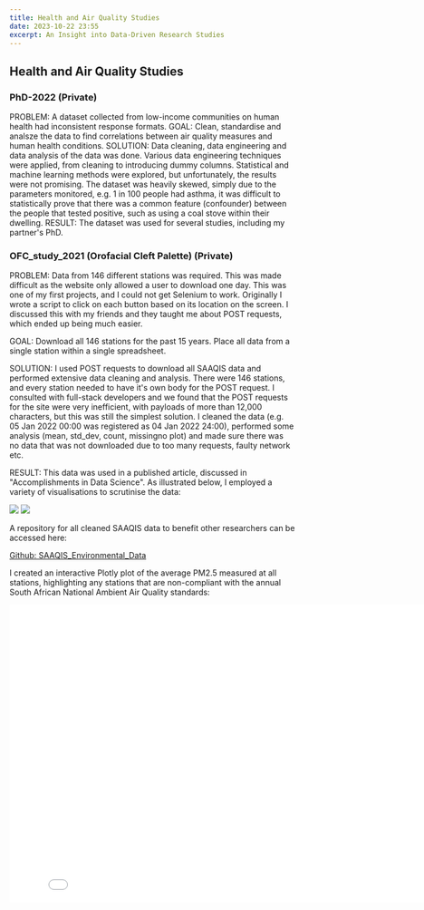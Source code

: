 ```yaml
---
title: Health and Air Quality Studies 
date: 2023-10-22 23:55
excerpt: An Insight into Data-Driven Research Studies
---
```

<script>
    import { Lightbox } from 'svelte-lightbox'
</script>

## Health and Air Quality Studies 

### PhD-2022 (Private)
<div class="flex flex-col no-gap -gap-1">
<span class='text-g'>PROBLEM: </span><span class='mt-0'>A dataset collected from low-income communities on human health had inconsistent response formats.</span>
<span class='text-g'>GOAL:</span> Clean, standardise and analsze the data to find correlations between air quality measures and human health conditions.
<span class='text-g mt-2'>SOLUTION:</span> Data cleaning, data engineering and data analysis of the data was done.  Various data engineering techniques were applied, from cleaning to introducing dummy columns. Statistical and machine learning methods were explored, but unfortunately, the results were not promising. The dataset was heavily skewed, simply due to the parameters monitored, e.g. 1 in 100 people had asthma, it was difficult to statistically prove that there was a common feature (confounder) between the people that tested positive, such as using a coal stove within their dwelling. 
<span class='text-g mt-2'>RESULT:</span> The dataset was used for several studies, including my partner's PhD.
</div>

### OFC_study_2021 (Orofacial Cleft Palette) (Private)

<div class="flex gap-1 flex-col no-gap gap-1">
<span class='text-g mt-1'>PROBLEM:</span> Data from 146 different stations was required. This was made difficult as the website only allowed a user to download one day. This was one of my first projects, and I could not get Selenium to work. Originally I wrote a script to click on each button based on its location on the screen. I discussed this with my friends and they taught me about POST requests, which ended up being much easier. 

<span class='text-g mt-1'>GOAL:</span> Download all 146 stations for the past 15 years. Place all data from a single station within a single spreadsheet.

<span class='text-g mt-1'>SOLUTION:</span> I used POST requests to download all SAAQIS data and performed extensive data cleaning and analysis. There were 146 stations, and every station needed to have it's own body for the POST request. I consulted with full-stack developers and we found that the POST requests for the site were very inefficient, with payloads of more than 12,000 characters, but this was still the simplest solution. I cleaned the data (e.g. 05 Jan 2022 00:00 was registered as 04 Jan 2022 24:00), performed some analysis (mean, std_dev, count, missingno plot) and made sure there was no data that was not downloaded due to too many requests, faulty network etc.

<span class='text-g mt-1'>RESULT:</span> This data was used in a published article, discussed in "Accomplishments in Data Science". As illustrated below, I employed a variety of visualisations to scrutinise the data:
</div>

<Lightbox transitionDuration={150}>
    <img src="AQ_msno_plot.png">
</Lightbox>



<Lightbox transitionDuration={150}>
    <img src="AQ_post_tracking.png">
</Lightbox>


A repository for all cleaned SAAQIS data to benefit other researchers can be accessed here:

<a class="mt-2" href="https://github.com/GarethMurray/SAAQIS_Environmental_Data">Github: SAAQIS_Environmental_Data</a>

I created an interactive Plotly plot of the average PM2.5 measured at all stations, highlighting any stations that are non-compliant with the annual South African National Ambient Air Quality standards:

<div class="relative flex justify-center">
    <div class="lg:min-w-[825px] max-w-[825px] xl:min-w-[825px] max-w-[825px]">
        <iframe src="SA - Averge PM2.5 (compliance) 2023.html" width="825px" height="525px" frameborder="0" />
    </div>
</div>

### OFC_visualisation (Public)
The static geo-spatial plots used in reports from the abovementioned study can be found here:

[Github: OFC_visualisation](https://github.com/GarethMurray/OFC_visualisation)

### IndoorVsAmbient (Private)
A study which compared measured indoor PM2.5 data to outdoor PM2.5 data. An example of some of the data can be seen below.

<Lightbox transitionDuration={150}>
    <img src="output.png">
</Lightbox>